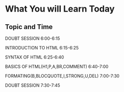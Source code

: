  # What You will Learn Today

## Topic and Time

DOUBT SESSION	6:00-6:15

INTRODUCTION TO HTML	6:15-6:25

SYNTAX OF HTML	6:25-6:40

BASICS OF HTML(H1,P,A,BR,COMMENT)	6:40-7:00

FORMATING(B,BLOCQUOTE,I,STRONG,U,DEL)	7:00-7:30

DOUBT SESSION	7:30-7:45

